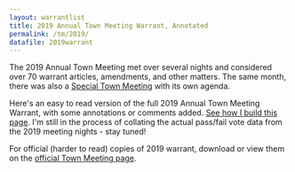 ```yaml
---
layout: warrantlist
title: 2019 Annual Town Meeting Warrant, Annotated
permalink: /tm/2019/
datafile: 2019warrant
---
```


The 2019 Annual Town Meeting met over several nights and considered over 70 
warrant articles, amendments, and other matters.  The same month, 
there was also a [Special Town Meeting](/tm/2019special) with its own agenda.

Here's an easy to read version of the full 2019 Annual Town Meeting Warrant, 
with some annotations or comments added.  [See how I build this page](/tm/).
I'm still in the process of collating the actual pass/fail vote data 
from the 2019 meeting nights - stay tuned!

For official (harder to read) copies of 2019 warrant, download 
or view them on the [official Town Meeting page](https://www.arlingtonma.gov/town-governance/town-meeting).


